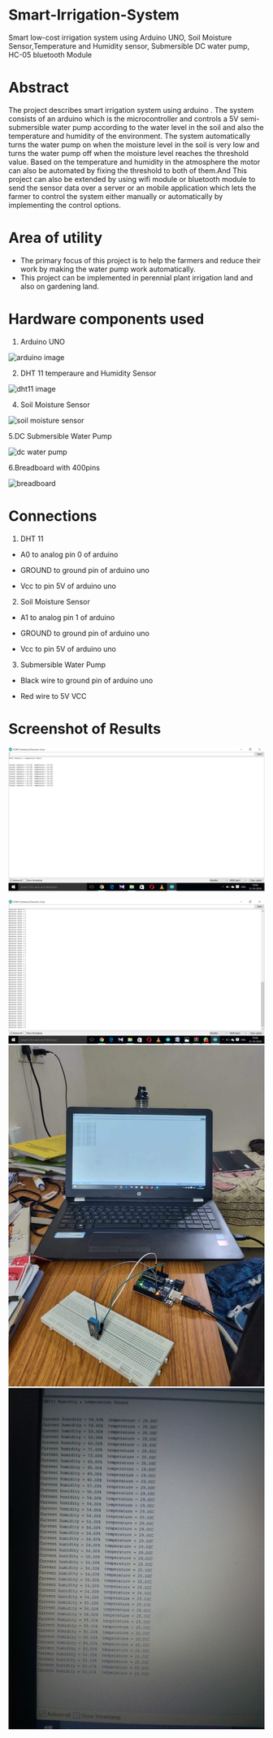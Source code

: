# Smart-Irrigation-System

Smart low-cost irrigation system using Arduino UNO,  Soil Moisture Sensor,Temperature and Humidity sensor, Submersible DC water pump, HC-05 bluetooth Module

# Abstract

The project describes smart irrigation system using arduino . The system consists of an arduino which is the microcontroller and controls a 5V semi- submersible water pump according to the water level in the soil and also the temperature and humidity of the environment. 
The system automatically turns the water pump on when the moisture level in the soil is very low and turns the water pump off when the moisture level reaches the threshold value. Based on the temperature and humidity in the atmosphere the motor can also be automated by fixing the threshold to both of them.And This project can also be extended by using wifi module or bluetooth module to send the sensor data over a server or an mobile application which lets the farmer to control the system either manually or automatically by implementing the control options.

# Area of utility

* The primary focus of this project is to help the farmers and reduce their work by making the water pump work automatically.
* This project can be implemented in perennial plant irrigation land and also on gardening land.

# Hardware components used

1. Arduino UNO

![arduino image](https://cdn.pixabay.com/photo/2017/03/23/12/32/arduino-2168193_960_720.png)


2. DHT 11 temperaure and Humidity Sensor


![dht11 image](https://potentiallabs.com/cart/image/cache/catalog/Oct-2018%20components/DHT%2011%20sensor%20module1-800x800.jpg)

4. Soil Moisture Sensor


![soil moisture sensor](https://5.imimg.com/data5/HI/OB/MY-9380557/soil-moisture-sensor-500x500.jpg)

5.DC Submersible Water Pump


![dc water pump](https://sc01.alicdn.com/kf/HTB1oF9hAlmWBuNkSndVq6AsApXah.jpg)

6.Breadboard with 400pins


![breadboard](https://5.imimg.com/data5/EP/DC/GB/SELLER-43948449/solderless-breadboard-with-400-points-500x500.jpg)

# Connections
 1. DHT 11 
 * A0 to analog pin 0 of arduino

 * GROUND to ground pin of arduino uno

 * Vcc to pin 5V of arduino uno
 2. Soil Moisture Sensor
  * A1 to analog pin 1 of arduino

 * GROUND to ground pin of arduino uno

 * Vcc to pin 5V of arduino uno
 3. Submersible Water Pump
 * Black wire to ground pin of arduino uno

 * Red wire to 5V VCC
 
 # Screenshot of Results
 
 ![](https://github.com/giriteja94495/Smart-Irrigation-System/blob/master/Images/2018-10-12_(1)%5B1%5D.png)
 
 ![](https://github.com/giriteja94495/Smart-Irrigation-System/blob/master/Images/2018-10-12_(4)%5B1%5D.png)
 ![](https://github.com/giriteja94495/Smart-Irrigation-System/blob/master/Images/IMG-20181012-WA0000%5B1%5D.jpg)
![](https://github.com/giriteja94495/Smart-Irrigation-System/blob/master/Images/IMG_20181012_190951%5B1%5D.jpg)

